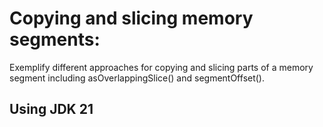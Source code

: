 # Copying and slicing memory segments:
Exemplify different approaches for copying and slicing parts of a memory segment including asOverlappingSlice() and segmentOffset().

## Using JDK 21